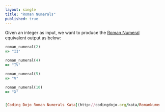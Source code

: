 ```yaml
---
layout: single
title: "Roman Numerals"
published: true
---
```


Given an integer as input, we want to produce the [Roman Numeral](https://en.wikipedia.org/wiki/Roman_numerals) equivalent output as below:

```ruby
roman_numeral(2)
=> "II"

roman_numeral(4)
=> "IV"

roman_numeral(5)
=> "V"

roman_numeral(10)
=> "X"


[Coding Dojo Roman Numerals Kata](http://codingdojo.org/kata/RomanNumerals/)
